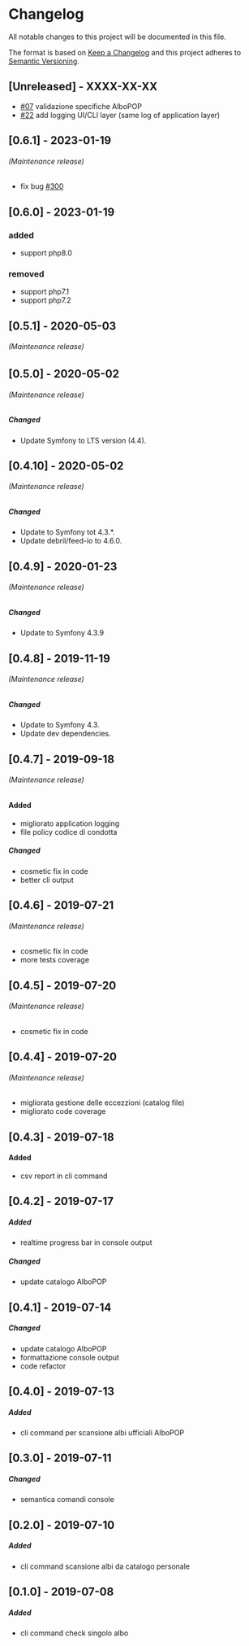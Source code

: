  # Changelog
 All notable changes to this project will be documented in this file.
 
 The format is based on [Keep a Changelog](http://keepachangelog.com/en/1.0.0/)
 and this project adheres to [Semantic Versioning](http://semver.org/spec/v2.0.0.html).
 
 ## [Unreleased] -  XXXX-XX-XX
 - [#07](https://github.com/zerai/albomon/issues/7) validazione specifiche AlboPOP
 - [#22](https://github.com/zerai/albomon/issues/22) add logging UI/CLI layer (same log of application layer)  


## [0.6.1] -  2023-01-19
###### (Maintenance release)
- fix bug [#300](https://github.com/zerai/albomon/issues/300)

## [0.6.0] -  2023-01-19
### added
- support php8.0
### removed
- support php7.1
- support php7.2

 ## [0.5.1] -  2020-05-03
 ###### (Maintenance release)

 ## [0.5.0] -  2020-05-02
 ###### (Maintenance release)
 ##### Changed
  - Update Symfony to LTS version (4.4).
 
 ## [0.4.10] -  2020-05-02
 ###### (Maintenance release)
 ##### Changed
 - Update to Symfony tot 4.3.*.
 - Update debril/feed-io to 4.6.0.
 
 ## [0.4.9] -  2020-01-23
 ###### (Maintenance release)
 ##### Changed
 - Update to Symfony 4.3.9
 
 ## [0.4.8] -  2019-11-19
 ###### (Maintenance release)
 ##### Changed
 - Update to Symfony 4.3.
 - Update dev dependencies. 
 
 ## [0.4.7] -  2019-09-18
 ###### (Maintenance release)
 #### Added
  - migliorato application logging
  - file policy codice di condotta
 ##### Changed
  - cosmetic fix in code
  - better cli output

 ## [0.4.6] -  2019-07-21
 ###### (Maintenance release)
  - cosmetic fix in code
  - more tests coverage

 ## [0.4.5] -  2019-07-20
 ###### (Maintenance release)
  - cosmetic fix in code
 
 ## [0.4.4] -  2019-07-20
 ###### (Maintenance release)
 - migliorata gestione delle eccezzioni (catalog file)
 - migliorato code coverage
 
 ## [0.4.3] -  2019-07-18
 #### Added
  - csv report in cli command
 
 ## [0.4.2] -  2019-07-17
 ##### Added
  - realtime progress bar in console output

 ##### Changed
  - update catalogo AlboPOP
 
 ## [0.4.1] -  2019-07-14
 ##### Changed
  - update catalogo AlboPOP
  - formattazione console output
  - code refactor
  
 ## [0.4.0] -  2019-07-13
 ##### Added
 - cli command per scansione albi ufficiali AlboPOP

 ## [0.3.0] -  2019-07-11
 ##### Changed
 - semantica comandi console
  
 ## [0.2.0] -  2019-07-10
 ##### Added
 - cli command scansione albi da catalogo personale

 ## [0.1.0] -  2019-07-08
 ##### Added
 - cli command check singolo albo
 